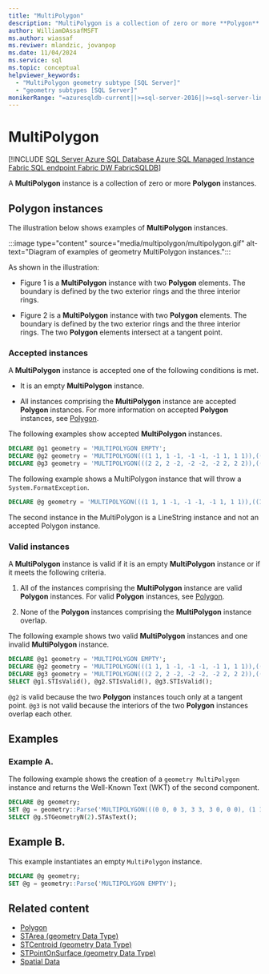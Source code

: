 ```yaml
---
title: "MultiPolygon"
description: "MultiPolygon is a collection of zero or more **Polygon** instances in SQL Server spatial data."
author: WilliamDAssafMSFT
ms.author: wiassaf
ms.reviwer: mlandzic, jovanpop
ms.date: 11/04/2024
ms.service: sql
ms.topic: conceptual
helpviewer_keywords:
  - "MultiPolygon geometry subtype [SQL Server]"
  - "geometry subtypes [SQL Server]"
monikerRange: "=azuresqldb-current||>=sql-server-2016||>=sql-server-linux-2017||=azuresqldb-mi-current||=fabric"
---
```

# MultiPolygon
[!INCLUDE [SQL Server Azure SQL Database Azure SQL Managed Instance Fabric SQL endpoint Fabric DW FabricSQLDB](../../includes/applies-to-version/sql-asdb-asdbmi-fabricse-fabricdw-fabricsqldb.md)]  

A **MultiPolygon** instance is a collection of zero or more **Polygon** instances.  
  
## Polygon instances

 The illustration below shows examples of **MultiPolygon** instances.  
  
 :::image type="content" source="media/multipolygon/multipolygon.gif" alt-text="Diagram of examples of geometry MultiPolygon instances.":::  
  
 As shown in the illustration:  
  
-   Figure 1 is a **MultiPolygon** instance with two **Polygon** elements. The boundary is defined by the two exterior rings and the three interior rings.  
  
-   Figure 2 is a **MultiPolygon** instance with two **Polygon** elements. The boundary is defined by the two exterior rings and the three interior rings. The two **Polygon** elements intersect at a tangent point.  
  
### Accepted instances

 A **MultiPolygon** instance is accepted one of the following conditions is met.  
  
-   It is an empty **MultiPolygon** instance.  
  
-   All instances comprising the **MultiPolygon** instance are accepted **Polygon** instances. For more information on accepted **Polygon** instances, see [Polygon](polygon.md).  
  
The following examples show accepted **MultiPolygon** instances.  
  
```sql  
DECLARE @g1 geometry = 'MULTIPOLYGON EMPTY';  
DECLARE @g2 geometry = 'MULTIPOLYGON(((1 1, 1 -1, -1 -1, -1 1, 1 1)),((1 1, 3 1, 3 3, 1 3, 1 1)))';  
DECLARE @g3 geometry = 'MULTIPOLYGON(((2 2, 2 -2, -2 -2, -2 2, 2 2)),((1 1, 3 1, 3 3, 1 3, 1 1)))';  
```  
  
The following example shows a MultiPolygon instance that will throw a `System.FormatException`.  
  
```sql  
DECLARE @g geometry = 'MULTIPOLYGON(((1 1, 1 -1, -1 -1, -1 1, 1 1)),((1 1, 3 1, 3 3)))';  
```  
  
The second instance in the MultiPolygon is a LineString instance and not an accepted Polygon instance.  
  
### Valid instances

 A **MultiPolygon** instance is valid if it is an empty **MultiPolygon** instance or if it meets the following criteria.  
  
1. All of the instances comprising the **MultiPolygon** instance are valid **Polygon** instances. For valid **Polygon** instances, see [Polygon](polygon.md).  
  
1. None of the **Polygon** instances comprising the **MultiPolygon** instance overlap.  

The following example shows two valid **MultiPolygon** instances and one invalid **MultiPolygon** instance.  
  
```sql  
DECLARE @g1 geometry = 'MULTIPOLYGON EMPTY';  
DECLARE @g2 geometry = 'MULTIPOLYGON(((1 1, 1 -1, -1 -1, -1 1, 1 1)),((1 1, 3 1, 3 3, 1 3, 1 1)))';  
DECLARE @g3 geometry = 'MULTIPOLYGON(((2 2, 2 -2, -2 -2, -2 2, 2 2)),((1 1, 3 1, 3 3, 1 3, 1 1)))';  
SELECT @g1.STIsValid(), @g2.STIsValid(), @g3.STIsValid();  
```  
  
`@g2` is valid because the two **Polygon** instances touch only at a tangent point. `@g3` is not valid because the interiors of the two **Polygon** instances overlap each other.  
  
## Examples

### Example A.

The following example shows the creation of a `geometry MultiPolygon` instance and returns the Well-Known Text (WKT) of the second component.  
  
```sql  
DECLARE @g geometry;  
SET @g = geometry::Parse('MULTIPOLYGON(((0 0, 0 3, 3 3, 3 0, 0 0), (1 1, 1 2, 2 1, 1 1)), ((9 9, 9 10, 10 9, 9 9)))');  
SELECT @g.STGeometryN(2).STAsText();  
```
  
## Example B.

This example instantiates an empty `MultiPolygon` instance.  
  
```sql  
DECLARE @g geometry;  
SET @g = geometry::Parse('MULTIPOLYGON EMPTY');  
```  

## Related content

- [Polygon](polygon.md)
- [STArea (geometry Data Type)](../../t-sql/spatial-geometry/starea-geometry-data-type.md)
- [STCentroid (geometry Data Type)](../../t-sql/spatial-geometry/stcentroid-geometry-data-type.md)
- [STPointOnSurface (geometry Data Type)](../../t-sql/spatial-geometry/stpointonsurface-geometry-data-type.md)
- [Spatial Data](spatial-data-sql-server.md)
